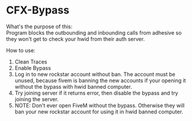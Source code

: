 # CFX-Bypass

What's the purpose of this:                                             
Program blocks the outbounding and inbounding calls from adhesive so they won't get to check your hwid from their auth server.

How to use:
1. Clean Traces
2. Enable Bypass
3. Log in to new rockstar account without ban. The account must be unused, because fivem is banning the new accounts if your opening it without the bypass with hwid banned computer.
4. Try joining server if it returns error, then disable the bypass and try joining the server. 
5. NOTE: Don't ever open FiveM without the bypass. Otherwise they will ban your new rockstar account for using it in hwid banned computer.
